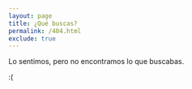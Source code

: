```yaml
---
layout: page
title: ¿Qué buscas?
permalink: /404.html
exclude: true
---
```


Lo sentimos, pero no encontramos lo que buscabas.

:(
